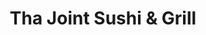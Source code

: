 ---
layout: place
title: "Tha Joint Sushi & Grill"
permalink: /nevada/sparks/tha-joint-sushi-grill.html
stateAbbr: NV
stateName: Nevada
cityName: Sparks
seo:
  name: "Tha Joint Sushi & Grill"
  type: Restaurant
  links: null
description: "Looking for sushi in Sparks, Nevada? Check out Tha Joint Sushi & Grill for a delightful Japanese dining experience. Enjoy a variety of sushi and other dishes..."
place_id: ChIJWeonEwA5mYARqMAS_0S31CU
photos:
  - name: >-
      places/ChIJWeonEwA5mYARqMAS_0S31CU/photos/AeeoHcK2n-twfK0hz1xDjVgEJtrWkQW23TIF_RKALdsl9EWPrhI9GBLyM3nVSMC9WVzSYkFr4DSvtLeYEKDJQGZi_lsfSMIbCymsf2-lAWktrhEX5cLHOVIRBjvsQSuN8go2KODEC9ExmVuUE68zHauTfMdeLPpIGPNn1WNATV8um8E26NQ8Phl5ShdPbSQ_rqfVvTgjIfv2DKvUYJ07yH58Fnh2g6L97ovDR9-_6f74kRuY7cxQI4VqSnn7s4nZD38CUuPRg_Fqz3AIhF4QRowMZUl9TB0C-vC8kjqfTc6hc5yDaw
    widthPx: 580
    heightPx: 388
    authorAttributions:
      - displayName: Tha Joint Sushi & Grill
        uri: https://maps.google.com/maps/contrib/112650123888312984752
        photoUri: >-
          https://lh3.googleusercontent.com/a-/ALV-UjV6lD8zmF7jz3eJz1ov9fRqxlbJTcfbfW_ApGdDmVJrC02kLAE=s100-p-k-no-mo
    flagContentUri: >-
      https://www.google.com/local/imagery/report/?cb_client=maps_api_places.places_api&image_key=!1e10!2sAF1QipPcKCV0hhQ1t-gRFTNgSQyg3wKqzpIKigmQbKP2&hl=en-US
    googleMapsUri: >-
      https://www.google.com/maps/place//data=!3m4!1e2!3m2!1sAF1QipPcKCV0hhQ1t-gRFTNgSQyg3wKqzpIKigmQbKP2!2e10!4m2!3m1!1s0x809939001327ea59:0x25d4b744ff12c0a8
  - name: >-
      places/ChIJWeonEwA5mYARqMAS_0S31CU/photos/AeeoHcLKDhuvQxLSqFJlHfQmjQDSN5nFzXyAXc5HA8dbTcd7Bvje4WcPBne-PdI_wu56ZW8Y4hBX-0bh1l2Pdyx-lxMc3NzMPzg4T8cXjb0dmLonawHxlfZRm99FLkihz5U2Orw1SOa9Mke8WP9CZlOMuopimMjSDLLuINwivqjpFn4DsbuUdgLuKna-P9uc8zCGHBCLLzSQor4oYl5fkEe4p8h-zlnQQ4yDgpPQLw872ppCMQ2CkxlauwJMFEdC9vBicxUAs_qhPoZDlppHwgt-sGupaU3Cg8xpwDFa1oI-eAVVjA
    widthPx: 3021
    heightPx: 3021
    authorAttributions:
      - displayName: Tha Joint Sushi & Grill
        uri: https://maps.google.com/maps/contrib/112650123888312984752
        photoUri: >-
          https://lh3.googleusercontent.com/a-/ALV-UjV6lD8zmF7jz3eJz1ov9fRqxlbJTcfbfW_ApGdDmVJrC02kLAE=s100-p-k-no-mo
    flagContentUri: >-
      https://www.google.com/local/imagery/report/?cb_client=maps_api_places.places_api&image_key=!1e10!2sAF1QipNGHfHOzzLg_r3HhIF9xQmTstQJ4xPXuI2fp6wJ&hl=en-US
    googleMapsUri: >-
      https://www.google.com/maps/place//data=!3m4!1e2!3m2!1sAF1QipNGHfHOzzLg_r3HhIF9xQmTstQJ4xPXuI2fp6wJ!2e10!4m2!3m1!1s0x809939001327ea59:0x25d4b744ff12c0a8
  - name: >-
      places/ChIJWeonEwA5mYARqMAS_0S31CU/photos/AeeoHcJCC2yzg1kaQ0MQdNi2EMaAPvLG_gJT4TgTm_grfpsHFxu4qIkzBwthVWHYcZ7W6fZsmjOpEYSkkmSMovEsguZtZRnIUZ962O6Bb0vyxXqqFSZnKsQ94vreyW9parCHJMqDL60mrlM2R3RJ8Ln3NSejedSLjKObxa8RN2_GX0jRLsQ1kMcQLiw5Uws3d6bSUfPswU3FnhedIN9LqEp8vRlLN03q3P0oubc8ZTsiCp5HEgB8edlq4Z_dWcJgFTD5Bwd7AJH2njiGR1R9qhEHQRarBa-ueyXnJHQG5KAn5Yg5bGavLY6ACmfh0UGx7kLDR7GkD9DQxPFtt3UJBbVQusCqRKBEc_4Gh8uF6mNDgaeajUcQaXNyGS5KZ_SIB9_9wLS99zDc7FBUovJuTpABVBm1fgNz6_Mm4Nunau04wqjzlw
    widthPx: 3000
    heightPx: 4000
    authorAttributions:
      - displayName: Jeff A
        uri: https://maps.google.com/maps/contrib/114738047715573462353
        photoUri: >-
          https://lh3.googleusercontent.com/a-/ALV-UjW1uWoPQMtL4Uqa5n6XkAXOHTifGeq1bRcw9yti46s7RL4wD1I=s100-p-k-no-mo
    flagContentUri: >-
      https://www.google.com/local/imagery/report/?cb_client=maps_api_places.places_api&image_key=!1e10!2sCIHM0ogKEICAgIC2oPyoag&hl=en-US
    googleMapsUri: >-
      https://www.google.com/maps/place//data=!3m4!1e2!3m2!1sCIHM0ogKEICAgIC2oPyoag!2e10!4m2!3m1!1s0x809939001327ea59:0x25d4b744ff12c0a8
  - name: >-
      places/ChIJWeonEwA5mYARqMAS_0S31CU/photos/AeeoHcL1uxyE1Donm5oGyYZ3sUuHYcU-ggFgEg2YG3oONbTL43VLeblKbMlH1l2ZbP4-RTEhKFmVRKaXj6oKYEayf3FNn9RhJA1UqfzbuOQ1DXSHlvQA5KJlaG03Bv_jTV8Qer3wpKVQh-PL_OWL6wSAmILWS7wM7Q6BZVh_TeV2EaTAuCHcrjHN2A6M7qQKB5qhOl-u0nhdiUBt5T1oGU_GZX8eh9ZnctmghEMSZUO20nRtPN_2jIMx_gZYcXwFUUx_9EhwECcOHHgFNkqneLISppjZlsCIA7FwGxCNvHHhzbRF3e7my57Q0LOCyNshWxDL1C6xOu6yEcxbYAXBW70l-Bzcm5R32cueH36b4esGaZLkkEub_fwDq4tpfHChY7cnpz5bqaI1XjdehTE_LBYL1sdBazmnXaRj7I7m09jDJP_8aA
    widthPx: 4000
    heightPx: 2252
    authorAttributions:
      - displayName: Philippe Patinier
        uri: https://maps.google.com/maps/contrib/113899155366242407942
        photoUri: >-
          https://lh3.googleusercontent.com/a-/ALV-UjVGEbfO7k2qXKXY6WnV4hzCqliT19iZSEJdS9Ku0wNYRRofidWjBQ=s100-p-k-no-mo
    flagContentUri: >-
      https://www.google.com/local/imagery/report/?cb_client=maps_api_places.places_api&image_key=!1e10!2sCIHM0ogKEICAgICfx9TFPg&hl=en-US
    googleMapsUri: >-
      https://www.google.com/maps/place//data=!3m4!1e2!3m2!1sCIHM0ogKEICAgICfx9TFPg!2e10!4m2!3m1!1s0x809939001327ea59:0x25d4b744ff12c0a8
  - name: >-
      places/ChIJWeonEwA5mYARqMAS_0S31CU/photos/AeeoHcKnj0rG9qBVgWnM4CVNWpmfqC7mEtZFPLGYP-B_hYB-9ingUGGAlJpBJnQ9VfhYL6zJyAQRtF29fhsKlLSYie9rJpKPAFlq-AR1vwGesYFL08Rj20uQM8ne8U92Uhg5hexXl-6gfsHURpeVTNLbcm0ZcAFErYWKE84p4RSHMSZe7Mj732IBdo4mlsZuwng0i1mYvVQ2kS6ShGAeIlpgF9069_8AYqdfHDBlZwIHgsHRrDdLycfcd0wH4aWDPrb_CjzYiXai-m5UIyVAS9OTx5eEECF3C0Q4N7M6f2q28knv9Uqr3JMA7Lv4NZVfT5mqzLgtY-7bK7HGT5X8w4HTs7J0FbhWNf0XmWa7TRPNQEC716jSD8enukhjynM5CXjlQlCswinBrTqnPFwh2xNOu4TmLlNqqNkmpxCTFcTlDufebqBw
    widthPx: 3000
    heightPx: 4000
    authorAttributions:
      - displayName: Donella Franks
        uri: https://maps.google.com/maps/contrib/118161954565294671737
        photoUri: >-
          https://lh3.googleusercontent.com/a-/ALV-UjUztY_QdBYHh4ct6tVbbrYcNQitIXSzWldyDtvN9-QLPl7eUpKGGg=s100-p-k-no-mo
    flagContentUri: >-
      https://www.google.com/local/imagery/report/?cb_client=maps_api_places.places_api&image_key=!1e10!2sCIHM0ogKEICAgIDj2tjyywE&hl=en-US
    googleMapsUri: >-
      https://www.google.com/maps/place//data=!3m4!1e2!3m2!1sCIHM0ogKEICAgIDj2tjyywE!2e10!4m2!3m1!1s0x809939001327ea59:0x25d4b744ff12c0a8
  - name: >-
      places/ChIJWeonEwA5mYARqMAS_0S31CU/photos/AeeoHcI3T1YPJAqmPrdvO-r40HgtrH0DMWVoimNFGdw5FKPttZ3kXOVaSY0ipcoMQLOQGr9MTrlyd9qXxvOW929VhPcKptHpaaZD26-zhB_tjcUj6Gx52iFdLywSCPwjebBa7vCWoQcH82E9uxcaASaZIOxCM6GOol1NoaQIWN5VVf-1bz0-RbDx3FxXRO2t6hDiN1eeFZGQ7-wHsvGvyRLq3ukTDItwbvl-KYl4eRlTrHE-fMZnkmY9FyEEbdT6zbA9ShifSl0WssgWCh8b7RBUtjrHBR0nLpiFa_t-TprhR3qDGeeaDmjQpo_q8uYAqEZFuDbHUKPuOzZ4TJTKuBCO9-pTz_6g87YRApcemwF1q6h9YXBpc0G6bgSXW_3MNMhI8sQQkKai41pgicv4me16FXlywBzTw7dSbsU0rL-IYJ3jXSBS
    widthPx: 3024
    heightPx: 4032
    authorAttributions:
      - displayName: Megan
        uri: https://maps.google.com/maps/contrib/111855518125093452687
        photoUri: >-
          https://lh3.googleusercontent.com/a-/ALV-UjVuZ3NzXwu5JAKVBHGfs-oPMD7hj8KMBK760lseWS1ATkh0sachOg=s100-p-k-no-mo
    flagContentUri: >-
      https://www.google.com/local/imagery/report/?cb_client=maps_api_places.places_api&image_key=!1e10!2sCIHM0ogKEICAgIDu2NXEpQE&hl=en-US
    googleMapsUri: >-
      https://www.google.com/maps/place//data=!3m4!1e2!3m2!1sCIHM0ogKEICAgIDu2NXEpQE!2e10!4m2!3m1!1s0x809939001327ea59:0x25d4b744ff12c0a8
  - name: >-
      places/ChIJWeonEwA5mYARqMAS_0S31CU/photos/AeeoHcKnnroIXdplz6KMo1JicS-62nRXnC4i0891K6QUpXRaUjQEHvXcLDkTScTnLf_L9M_XRCcEP33TR2nHpY8doGN5ufupW-_qvtQ-6YZAYBH3g-0TuerCZ5Ldrid4AixGU9RLQGfz3UY8wMD3pOrW_Ax4lwHlq0pJx0H-T59abWnE9wuAMF7TRENuwNXQgDCtWAu9BY5aY3DpTg0IckMH38uihmvTtQ1g8mvxBL4JHJ7qm7DzpbXgGn9kJ_7TyO3JjFJbSwFlMHUZi3AO8e8xUaDGv303FOe4_rYRmC7E7rwD5Zr5B71oIfgouT3yWgD3xCWVfdPnv5_CE4DI-IzSk78VzMCTVEtzv9s_e6Ow5-TjXZ0I3Lu_BQMlhLdkF1iycx5PGKdYxg3gocR7hGgNvGMAVz4Gnp-ytsA67aJRwfllENQ
    widthPx: 4000
    heightPx: 2252
    authorAttributions:
      - displayName: Philippe Patinier
        uri: https://maps.google.com/maps/contrib/113899155366242407942
        photoUri: >-
          https://lh3.googleusercontent.com/a-/ALV-UjVGEbfO7k2qXKXY6WnV4hzCqliT19iZSEJdS9Ku0wNYRRofidWjBQ=s100-p-k-no-mo
    flagContentUri: >-
      https://www.google.com/local/imagery/report/?cb_client=maps_api_places.places_api&image_key=!1e10!2sCIHM0ogKEICAgICfx9Sl0wE&hl=en-US
    googleMapsUri: >-
      https://www.google.com/maps/place//data=!3m4!1e2!3m2!1sCIHM0ogKEICAgICfx9Sl0wE!2e10!4m2!3m1!1s0x809939001327ea59:0x25d4b744ff12c0a8
  - name: >-
      places/ChIJWeonEwA5mYARqMAS_0S31CU/photos/AeeoHcKokPIO5B1C-NBSqruEzgvBIaOSbkVwWany6hsxd9j7fpqEHHzPi4NPQQeAzXb6OpzF28_b7PQkQMS2xYCargXXQAdfVAVvpa4o-IYlJ3qpSQ1pcY5a94732hs0Z0Nveqc8s8_qVGd_67lN1A7AQUDUSA2q-FKcuX7KaBuyQcbY44bi2MxSHB1YJ_G--Kpb0xbG8Ya5zbg-tZ8VNruDlNCbDfkwFufIW4Cwll0Xeq-gxdKr78vFnXXs4JV3U_Ye3edP6JKfMIHUm9TlN2_6dOnyUWhxLj67WumbHMCK8gOLMcpNZqPyxUtebYypjbZsm39_5tJl3qNvDc-PL-NGN8nK6TFwJxnYaSJEidnQX6qtMOzZ_kBaKAA9h1JNYwpTSeve_zyDQpx_0GYjfALP_W_gSfOrQtipf-VGCR3sG3U
    widthPx: 3000
    heightPx: 4000
    authorAttributions:
      - displayName: Jeff A
        uri: https://maps.google.com/maps/contrib/114738047715573462353
        photoUri: >-
          https://lh3.googleusercontent.com/a-/ALV-UjW1uWoPQMtL4Uqa5n6XkAXOHTifGeq1bRcw9yti46s7RL4wD1I=s100-p-k-no-mo
    flagContentUri: >-
      https://www.google.com/local/imagery/report/?cb_client=maps_api_places.places_api&image_key=!1e10!2sCIHM0ogKEICAgIC2oPyoKg&hl=en-US
    googleMapsUri: >-
      https://www.google.com/maps/place//data=!3m4!1e2!3m2!1sCIHM0ogKEICAgIC2oPyoKg!2e10!4m2!3m1!1s0x809939001327ea59:0x25d4b744ff12c0a8
  - name: >-
      places/ChIJWeonEwA5mYARqMAS_0S31CU/photos/AeeoHcLaDGuT_-z15vbHTfxTI94zeZ_m7RNqAmSKJ3dnuhVuxFCXYlk9nvF9kURnCeeubErzUprlo2EekrRB6Hy6VlfeDnVIQF1_3_fZAZNwbRrEJKR0HGlIIdgMZbI_MlJ-LdJNBFOKyRr22ncOxNql9VD4h9uChg-wuh3NJn44PkCCg7jdB_kHzgxxf9qf8_zV4drXI3jQ4zvnO-5YY94-H8DqFDd72MiaX1Xs8uO2aWeJsZDepepDYgUzRm7J0Pp5M57BdDf44BJlW_5d7bGocpN6rEsFegU-x2-J54ZuCzSovQ
    widthPx: 3872
    heightPx: 2592
    authorAttributions:
      - displayName: Tha Joint Sushi & Grill
        uri: https://maps.google.com/maps/contrib/112650123888312984752
        photoUri: >-
          https://lh3.googleusercontent.com/a-/ALV-UjV6lD8zmF7jz3eJz1ov9fRqxlbJTcfbfW_ApGdDmVJrC02kLAE=s100-p-k-no-mo
    flagContentUri: >-
      https://www.google.com/local/imagery/report/?cb_client=maps_api_places.places_api&image_key=!1e10!2sAF1QipM-c57S73ltohB_9uufql67Antw8fyLA1E6uYpw&hl=en-US
    googleMapsUri: >-
      https://www.google.com/maps/place//data=!3m4!1e2!3m2!1sAF1QipM-c57S73ltohB_9uufql67Antw8fyLA1E6uYpw!2e10!4m2!3m1!1s0x809939001327ea59:0x25d4b744ff12c0a8
  - name: >-
      places/ChIJWeonEwA5mYARqMAS_0S31CU/photos/AeeoHcKg6e4IVbTQqzbMIoSJ5mIJ1l6Aw2c8XuZ-Qi1T0IWYOv3ME-QdTE2D7ocQluD6csZERB0DCOVWp0Z0jN1MQSBqf6R-FLvw4p0OelHfZCn9SjR495ZHB7JMbyjbbeTFVPoj-QF1Wn1Sa0pFpHpSixELHKQJDxqyNK5h0xaljsbRsuecDG1rgi3sDrw8-7r_zw-1E7e-BJFxn4JJlz7H9WGnDDczfAZ8mYM82IsDI92Knjbm-bWkE5BrD2Iz1VeKjvo0WKC3BqM8is71KI6mrTFpdjiRM6RPDBhW6KT0rtr6lA
    widthPx: 3872
    heightPx: 2592
    authorAttributions:
      - displayName: Tha Joint Sushi & Grill
        uri: https://maps.google.com/maps/contrib/112650123888312984752
        photoUri: >-
          https://lh3.googleusercontent.com/a-/ALV-UjV6lD8zmF7jz3eJz1ov9fRqxlbJTcfbfW_ApGdDmVJrC02kLAE=s100-p-k-no-mo
    flagContentUri: >-
      https://www.google.com/local/imagery/report/?cb_client=maps_api_places.places_api&image_key=!1e10!2sAF1QipMufn80cHVrBGndXT3tBQ6bGMU5OJw1vW6MUcMt&hl=en-US
    googleMapsUri: >-
      https://www.google.com/maps/place//data=!3m4!1e2!3m2!1sAF1QipMufn80cHVrBGndXT3tBQ6bGMU5OJw1vW6MUcMt!2e10!4m2!3m1!1s0x809939001327ea59:0x25d4b744ff12c0a8
address: 222 Los Altos Pkwy, Sparks, NV 89436, USA
street: 222 Los Altos Pkwy
city: Sparks
state: NV
zip: '89436'
country: USA
neighborhood: null
latitude: '39.584540'
longitude: '-119.741471'
accessibility_options:
  wheelchairAccessibleParking: true
  wheelchairAccessibleEntrance: true
  wheelchairAccessibleRestroom: true
  wheelchairAccessibleSeating: true
business_status: OPERATIONAL
name: Tha Joint Sushi & Grill
google_maps_links:
  directionsUri: >-
    https://www.google.com/maps/dir//''/data=!4m7!4m6!1m1!4e2!1m2!1m1!1s0x809939001327ea59:0x25d4b744ff12c0a8!3e0
  placeUri: https://maps.google.com/?cid=2726005181431070888
  writeAReviewUri: >-
    https://www.google.com/maps/place//data=!4m3!3m2!1s0x809939001327ea59:0x25d4b744ff12c0a8!12e1
  reviewsUri: >-
    https://www.google.com/maps/place//data=!4m4!3m3!1s0x809939001327ea59:0x25d4b744ff12c0a8!9m1!1b1
  photosUri: >-
    https://www.google.com/maps/place//data=!4m3!3m2!1s0x809939001327ea59:0x25d4b744ff12c0a8!10e5
primary_type: Sushi Restaurant
opening_hours:
  regular: null
  current: null
secondary_opening_hours:
  regular:
    weekdayDescriptions: null
    type: null
  current:
    weekdayDescriptions: null
    type: null
phone: null
price_level: null
price_range: null
rating: null
rating_count: 0
website: null
reviews: null
parking_options: null
payment_options: null
allow_dogs: null
curbside_pickup: null
delivery: null
dine_in: null
good_for_children: null
good_for_groups: null
good_for_sports: null
live_music: null
menu_for_children: null
outdoor_seating: null
reservable: null
restroom: null
serves_beer: null
serves_breakfast: null
serves_brunch: null
serves_cocktails: null
serves_coffee: null
serves_dinner: null
serves_dessert: null
serves_lunch: null
serves_vegetarian_food: null
serves_wine: null
takeout: null
summary: null

---